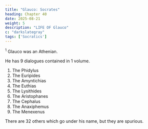 ```yaml
---
title: "Glauco: Socrates"
heading: Chapter 40
date: 2025-08-21
weight: 5
description: "LIFE OF Glauco"
c: "darkslategray"
tags: ['Socratics']
---
```



<sup>1</sup> Glauco was an Athenian.

He has 9 dialogues contained in 1 volume.

1. The Phidylus
2. The Euripides
3. The Amyntichias
4. The Euthias
5. The Lysithides
6. The Aristophanes
7. The Cephalus
8. The Anaxiphemus
9. The Menexenus

There are 32 others which go under his name, but they are spurious.


